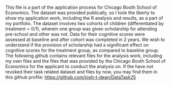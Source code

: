 This file is a part of the application process for Chicago Booth School of Economics. The dataset was provided publically, so I took the liberty to show my application work, including the R analysis and results, as a part of my portfolio. The dataset involves two cohorts of children (differentiated by treatment = 0/1), wherein one group was given scholarship for attending pre-school and other was not. Data for their cognitive scores were assessed at baseline and after cohort was completed in 2 years. We wish to understand if the provision of scholarship had a significant effect on cognitive scores for the treatment group, as compared to baseline group. The following github contains relevant files for the analysis work, including my own files and the files that was provided by the Chicago Booth School of Economics for the applicant to conduct the analysis on.
If the have not revoked their task related dataset and files by now, you may find them in this github profile: https://github.com/josh-t-dean/DataTask25
